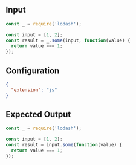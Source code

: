 
## Input
```javascript input
const _ = require('lodash');

const input = [1, 2];
const result = _.some(input, function(value) {
  return value === 1;
});
```

## Configuration
```json configuration
{
  "extension": "js"
}
```

## Expected Output
```javascript expected output
const _ = require('lodash');

const input = [1, 2];
const result = input.some(function(value) {
  return value === 1;
});
```
